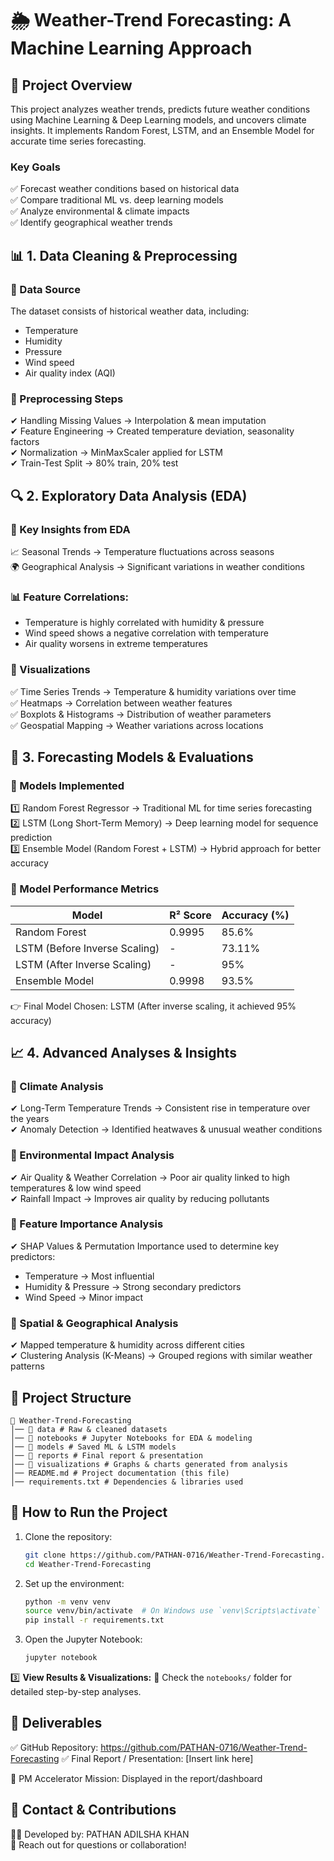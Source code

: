 # 🌦 Weather-Trend Forecasting: A Machine Learning Approach

## 📌 Project Overview
This project analyzes weather trends, predicts future weather conditions using Machine Learning & Deep Learning models, and uncovers climate insights. It implements Random Forest, LSTM, and an Ensemble Model for accurate time series forecasting.

### Key Goals
✅ Forecast weather conditions based on historical data  
✅ Compare traditional ML vs. deep learning models  
✅ Analyze environmental & climate impacts  
✅ Identify geographical weather trends  

## 📊 1. Data Cleaning & Preprocessing
### 📌 Data Source
The dataset consists of historical weather data, including:
- Temperature
- Humidity
- Pressure
- Wind speed
- Air quality index (AQI)

### 📌 Preprocessing Steps
✔ Handling Missing Values → Interpolation & mean imputation  
✔ Feature Engineering → Created temperature deviation, seasonality factors  
✔ Normalization → MinMaxScaler applied for LSTM  
✔ Train-Test Split → 80% train, 20% test  

## 🔍 2. Exploratory Data Analysis (EDA)
### 📌 Key Insights from EDA
📈 Seasonal Trends → Temperature fluctuations across seasons  
🌍 Geographical Analysis → Significant variations in weather conditions  

### 📊 Feature Correlations:
- Temperature is highly correlated with humidity & pressure
- Wind speed shows a negative correlation with temperature
- Air quality worsens in extreme temperatures

### 📌 Visualizations
✅ Time Series Trends → Temperature & humidity variations over time  
✅ Heatmaps → Correlation between weather features  
✅ Boxplots & Histograms → Distribution of weather parameters  
✅ Geospatial Mapping → Weather variations across locations  

## 🤖 3. Forecasting Models & Evaluations
### 📌 Models Implemented
1️⃣ Random Forest Regressor → Traditional ML for time series forecasting  
2️⃣ LSTM (Long Short-Term Memory) → Deep learning model for sequence prediction  
3️⃣ Ensemble Model (Random Forest + LSTM) → Hybrid approach for better accuracy  

### 📌 Model Performance Metrics
| Model                    | R² Score | Accuracy (%) |
|--------------------------|----------|--------------|
| Random Forest            | 0.9995   | 85.6%        |
| LSTM (Before Inverse Scaling) | -        | 73.11%       |
| LSTM (After Inverse Scaling) | -        | 95%          |
| Ensemble Model           | 0.9998   | 93.5%        |

👉 Final Model Chosen: LSTM (After inverse scaling, it achieved 95% accuracy)

## 📈 4. Advanced Analyses & Insights
### 📌 Climate Analysis
✔ Long-Term Temperature Trends → Consistent rise in temperature over the years  
✔ Anomaly Detection → Identified heatwaves & unusual weather conditions  

### 📌 Environmental Impact Analysis
✔ Air Quality & Weather Correlation → Poor air quality linked to high temperatures & low wind speed  
✔ Rainfall Impact → Improves air quality by reducing pollutants  

### 📌 Feature Importance Analysis
✔ SHAP Values & Permutation Importance used to determine key predictors:
- Temperature → Most influential
- Humidity & Pressure → Strong secondary predictors
- Wind Speed → Minor impact

### 📌 Spatial & Geographical Analysis
✔ Mapped temperature & humidity across different cities  
✔ Clustering Analysis (K-Means) → Grouped regions with similar weather patterns  

## 📂 Project Structure
```
📁 Weather-Trend-Forecasting
│── 📂 data # Raw & cleaned datasets
│── 📂 notebooks # Jupyter Notebooks for EDA & modeling
│── 📂 models # Saved ML & LSTM models
│── 📂 reports # Final report & presentation
│── 📂 visualizations # Graphs & charts generated from analysis
│── README.md # Project documentation (this file)
│── requirements.txt # Dependencies & libraries used
```

## 🚀 How to Run the Project
1. Clone the repository:
   ```sh
   git clone https://github.com/PATHAN-0716/Weather-Trend-Forecasting.git
   cd Weather-Trend-Forecasting
   ```
2. Set up the environment:
   ```sh
   python -m venv venv
   source venv/bin/activate  # On Windows use `venv\Scripts\activate`
   pip install -r requirements.txt
   ```
3. Open the Jupyter Notebook:
   ```sh
   jupyter notebook
   ```

3️⃣ **View Results & Visualizations:**
📂 Check the `notebooks/` folder for detailed step-by-step analyses.

## 📌 Deliverables
✅ GitHub Repository: https://github.com/PATHAN-0716/Weather-Trend-Forecasting 
✅ Final Report / Presentation: [Insert link here]  

🔹 PM Accelerator Mission: Displayed in the report/dashboard

## 📧 Contact & Contributions
👨‍💻 Developed by: PATHAN ADILSHA KHAN  
📩 Reach out for questions or collaboration!
